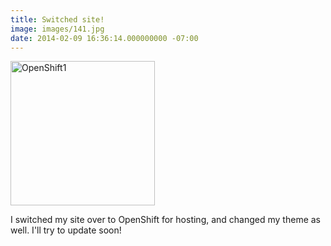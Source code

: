```yaml
---
title: Switched site!
image: images/141.jpg
date: 2014-02-09 16:36:14.000000000 -07:00
---
```

<a href="/images/old/OpenShift1_o1lueu.png"><img class="size-full wp-image-751 aligncenter" alt="OpenShift1" src="/images/old/OpenShift1_o1lueu.png" width="231" height="231" /></a>

I switched my site over to OpenShift for hosting, and changed my theme as well. I'll try to update soon!

